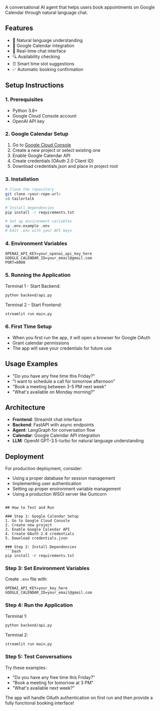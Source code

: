 A conversational AI agent that helps users book appointments on Google Calendar through natural language chat.

## Features

- 🤖 Natural language understanding
- 📅 Google Calendar integration
- 💬 Real-time chat interface
- 🔍 Availability checking
- ⏰ Smart time slot suggestions
- ✅ Automatic booking confirmation

## Setup Instructions

### 1. Prerequisites
- Python 3.8+
- Google Cloud Console account
- OpenAI API key

### 2. Google Calendar Setup
1. Go to [Google Cloud Console](https://console.cloud.google.com/)
2. Create a new project or select existing one
3. Enable Google Calendar API
4. Create credentials (OAuth 2.0 Client ID)
5. Download credentials.json and place in project root

### 3. Installation
```bash
# Clone the repository
git clone <your-repo-url>
cd tailortalk

# Install dependencies
pip install -r requirements.txt

# Set up environment variables
cp .env.example .env
# Edit .env with your API keys
```

### 4. Environment Variables
```
OPENAI_API_KEY=your_openai_api_key_here
GOOGLE_CALENDAR_ID=your_email@gmail.com
PORT=8000
```

### 5. Running the Application

Terminal 1 - Start Backend:
```bash
python backend/api.py
```

Terminal 2 - Start Frontend:
```bash
streamlit run main.py
```

### 6. First Time Setup
- When you first run the app, it will open a browser for Google OAuth
- Grant calendar permissions
- The app will save your credentials for future use

## Usage Examples

- "Do you have any free time this Friday?"
- "I want to schedule a call for tomorrow afternoon"
- "Book a meeting between 3-5 PM next week"
- "What's available on Monday morning?"

## Architecture

- **Frontend**: Streamlit chat interface
- **Backend**: FastAPI with async endpoints
- **Agent**: LangGraph for conversation flow
- **Calendar**: Google Calendar API integration
- **LLM**: OpenAI GPT-3.5-turbo for natural language understanding

## Deployment

For production deployment, consider:
- Using a proper database for session management
- Implementing user authentication
- Setting up proper environment variable management
- Using a production WSGI server like Gunicorn
```

## How to Test and Run

### Step 1: Google Calendar Setup
1. Go to Google Cloud Console
2. Create new project
3. Enable Google Calendar API
4. Create OAuth 2.0 credentials
5. Download credentials.json

### Step 2: Install Dependencies
```bash
pip install -r requirements.txt
```

### Step 3: Set Environment Variables
Create `.env` file with:
```
OPENAI_API_KEY=your_key_here
GOOGLE_CALENDAR_ID=your_email@gmail.com
```

### Step 4: Run the Application
Terminal 1:
```bash
python backend/api.py
```

Terminal 2:
```bash
streamlit run main.py
```

### Step 5: Test Conversations
Try these examples:
- "Do you have any free time this Friday?"
- "Book a meeting for tomorrow at 3 PM"
- "What's available next week?"

The app will handle OAuth authentication on first run and then provide a fully functional booking interface!